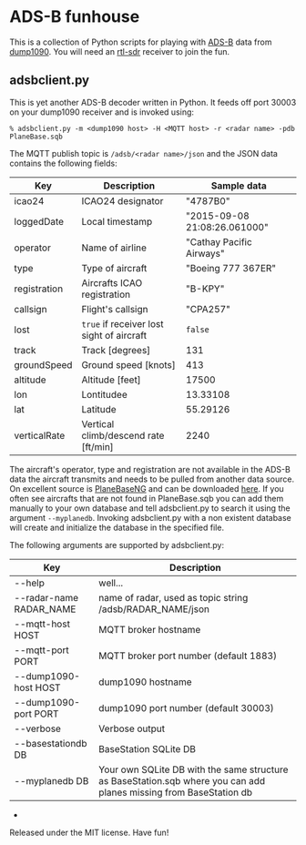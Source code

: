 **ADS-B funhouse**
==========

This is a collection of Python scripts for playing with [ADS-B](https://en.wikipedia.org/wiki/Automatic_dependent_surveillance-broadcast) data from [dump1090](https://github.com/antirez/dump1090). You will need an [rtl-sdr](http://sdr.osmocom.org/trac/wiki/rtl-sdr) receiver to join the fun.

## adsbclient.py

This is yet another ADS-B decoder written in Python. It feeds off port 30003 on your dump1090 receiver and is invoked using:

`% adsbclient.py -m <dump1090 host> -H <MQTT host> -r <radar name> -pdb PlaneBase.sqb`

The MQTT publish topic is `/adsb/<radar name>/json` and the JSON data contains the following fields:

| Key          |  Description                              | Sample data                   |
| ------------ | ----------------------------------------- | ----------------------------- |
| icao24       | ICAO24 designator                         | "4787B0"
| loggedDate   | Local timestamp                           | "2015-09-08 21:08:26.061000" 
| operator     | Name of airline                           | "Cathay Pacific Airways"
| type         | Type of aircraft                          | "Boeing 777 367ER"
| registration | Aircrafts ICAO registration               | "B-KPY"
| callsign     | Flight's callsign                         | "CPA257"
| lost         | `true` if receiver lost sight of aircraft | `false`
| track        | Track [degrees]                           | 131 
| groundSpeed  | Ground speed [knots]                      | 413 
| altitude     | Altitude [feet]                           | 17500 
| lon          | Lontitudee                                | 13.33108 
| lat          | Latitude                                  | 55.29126
| verticalRate | Vertical climb/descend rate [ft/min]      | 2240

The aircraft's operator, type and registration are not available in the ADS-B data the aircraft transmits and needs to be pulled from another data source. On excellent source is [PlaneBaseNG](http://planebase.biz) and can be downloaded [here](http://planebase.biz/bstnsqb). If you often see aircrafts that are not found in PlaneBase.sqb you can add them manually to your own database and tell adsbclient.py to search it using the argument `--myplanedb`. Invoking adsbclient.py with a non existent database will create and initialize the database in the specified file.

The following arguments are supported by adsbclient.py:

| Key          |  Description |
| ------------ | ------------- |
| --help       | well...
| --radar-name RADAR_NAME   | name of radar, used as topic string /adsb/RADAR_NAME/json
| --mqtt-host HOST | MQTT broker hostname
| --mqtt-port PORT | MQTT broker port number (default 1883)
| --dump1090-host HOST | dump1090 hostname
| --dump1090-port PORT | dump1090 port number (default 30003)
| --verbose | Verbose output
| --basestationdb DB | BaseStation SQLite DB 
| --myplanedb DB | Your own SQLite DB with the same structure as BaseStation.sqb where you can add planes missing from BaseStation db

-
Released under the MIT license. Have fun!